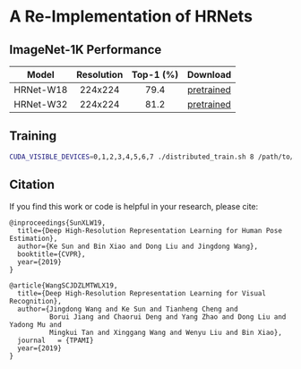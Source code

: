 # A Re-Implementation of HRNets


## ImageNet-1K Performance
| Model | Resolution | Top-1 (%)| Download |
|:--:|:--:|:--:|:--:|
| HRNet-W18 | 224x224 | 79.4 | [pretrained]() |
| HRNet-W32 | 224x224 | 81.2 | [pretrained]() |

## Training
```bash
CUDA_VISIBLE_DEVICES=0,1,2,3,4,5,6,7 ./distributed_train.sh 8 /path/to/imagenet/ --model hrnet32
```

## Citation
If you find this work or code is helpful in your research, please cite:
````
@inproceedings{SunXLW19,
  title={Deep High-Resolution Representation Learning for Human Pose Estimation},
  author={Ke Sun and Bin Xiao and Dong Liu and Jingdong Wang},
  booktitle={CVPR},
  year={2019}
}

@article{WangSCJDZLMTWLX19,
  title={Deep High-Resolution Representation Learning for Visual Recognition},
  author={Jingdong Wang and Ke Sun and Tianheng Cheng and 
          Borui Jiang and Chaorui Deng and Yang Zhao and Dong Liu and Yadong Mu and 
          Mingkui Tan and Xinggang Wang and Wenyu Liu and Bin Xiao},
  journal   = {TPAMI}
  year={2019}
}
````
